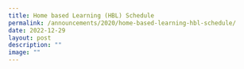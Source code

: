 ```yaml
---
title: Home based Learning (HBL) Schedule
permalink: /announcements/2020/home-based-learning-hbl-schedule/
date: 2022-12-29
layout: post
description: ""
image: ""
---
```

